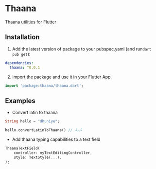 # Thaana

Thaana utilities for Flutter

## Installation

1. Add the latest version of package to your pubspec.yaml (and run`dart pub get`):

```yaml
dependencies:
  thaana: ^0.0.1
```

2. Import the package and use it in your Flutter App.

```dart
import 'package:thaana/thaana.dart';
```

## Examples

- Convert latin to thaana

```dart
String hello = "dhuniye";

hello.convertLatinToThaana() // ދުނިޔެ
```

- Add thaana typing capabilities to a text field

```dart
ThaanaTextField(
    controller: myTextEditingController,
    style: TextStyle(...),
);
```
